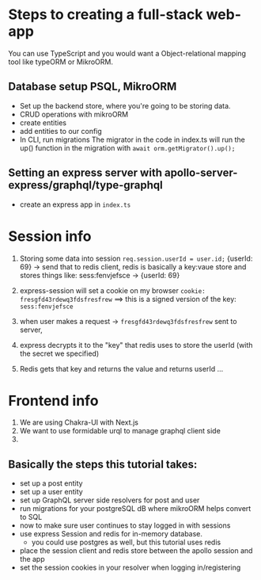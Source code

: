 # Steps to creating a full-stack web-app

You can use TypeScript and you would want a Object-relational mapping tool like typeORM or MikroORM. 

## Database setup PSQL, MikroORM
- Set up the backend store, where you're going to be storing data. 
- CRUD operations with mikroORM
- create entities 
- add entities to our config
- In CLI, run migrations
The migrator in the code in index.ts will run the up() function in the migration with `await orm.getMigrator().up();`

## Setting an express server with apollo-server-express/graphql/type-graphql
- create an express app in `index.ts`

# Session info 

1. Storing some data into session `req.session.userId = user.id;`
{userId: 69} -> send that to redis client,
redis is basically a key:vaue store and stores things like:
    sess:fenvjefsce -> {userId: 69}

2. express-session will set a cookie on my browser `cookie: fresgfd43rdewq3fdsfresfrew` ==> this is a signed version of the key: `sess:fenvjefsce`

3. when user makes a request
-> `fresgfd43rdewq3fdsfresfrew` sent to server, 

4. express decrypts it to the "key" that redis uses to store the userId (with the secret we specified) 

5. Redis gets that key and returns the value and returns userId
...

# Frontend info

1. We are using Chakra-UI with Next.js
2. We want to use formidable urql to manage graphql client side
3. 

## Basically the steps this tutorial takes:
- set up a post entity
- set up a user entity
- set up GraphQL server side resolvers for post and user
- run migrations for your postgreSQL dB where mikroORM helps convert to SQL
- now to make sure user continues to stay logged in with sessions
- use express Session and redis for in-memory database. 
    - you could use postgres as well, but this tutorial uses redis
- place the session client and redis store between the apollo session and the app
- set the session cookies in your resolver when logging in/registering



